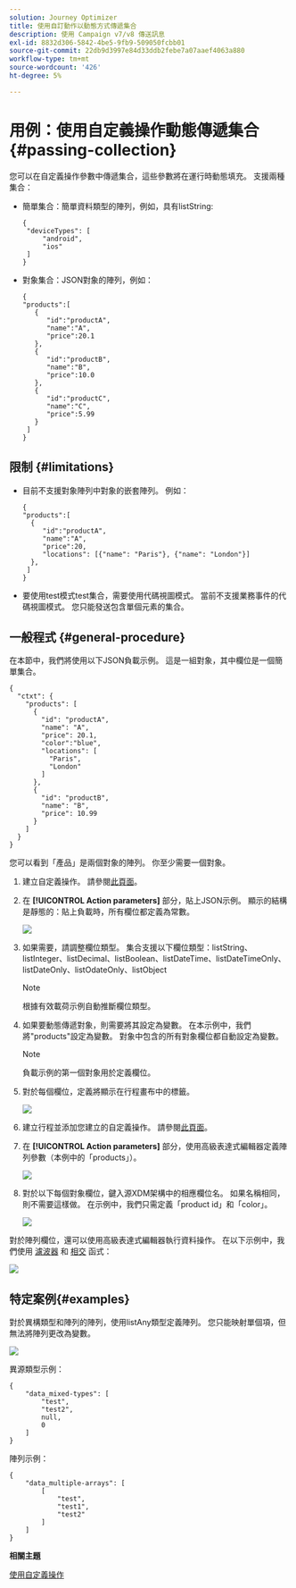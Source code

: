 ```yaml
---
solution: Journey Optimizer
title: 使用自訂動作以動態方式傳遞集合
description: 使用 Campaign v7/v8 傳送訊息
exl-id: 8832d306-5842-4be5-9fb9-509050fcbb01
source-git-commit: 22db9d3997e84d33ddb2febe7a07aaef4063a880
workflow-type: tm+mt
source-wordcount: '426'
ht-degree: 5%

---
```



# 用例：使用自定義操作動態傳遞集合{#passing-collection}

您可以在自定義操作參數中傳遞集合，這些參數將在運行時動態填充。 支援兩種集合：

* 簡單集合：簡單資料類型的陣列，例如，具有listString:

   ```
   {
    "deviceTypes": [
        "android",
        "ios"
    ]
   }
   ```

* 對象集合：JSON對象的陣列，例如：

   ```
   {
   "products":[
      {
         "id":"productA",
         "name":"A",
         "price":20.1
      },
      {
         "id":"productB",
         "name":"B",
         "price":10.0
      },
      {
         "id":"productC",
         "name":"C",
         "price":5.99
      }
    ]
   }
   ```

## 限制 {#limitations}

* 目前不支援對象陣列中對象的嵌套陣列。 例如：

   ```
   {
   "products":[
     {
        "id":"productA",
        "name":"A",
        "price":20,
        "locations": [{"name": "Paris"}, {"name": "London"}]
     },
    ]
   }
   ```
* 要使用test模式test集合，需要使用代碼視圖模式。 當前不支援業務事件的代碼視圖模式。 您只能發送包含單個元素的集合。

## 一般程式 {#general-procedure}

在本節中，我們將使用以下JSON負載示例。 這是一組對象，其中欄位是一個簡單集合。

```
{
  "ctxt": {
    "products": [
      {
        "id": "productA",
        "name": "A",
        "price": 20.1,
        "color":"blue",
        "locations": [
          "Paris",
          "London"
        ]
      },
      {
        "id": "productB",
        "name": "B",
        "price": 10.99
      }
    ]
  }
}
```

您可以看到「產品」是兩個對象的陣列。 你至少需要一個對象。

1. 建立自定義操作。 請參閱[此頁面](../action/about-custom-action-configuration.md)。

1. 在 **[!UICONTROL Action parameters]** 部分，貼上JSON示例。 顯示的結構是靜態的：貼上負載時，所有欄位都定義為常數。

   ![](assets/uc-collection-1.png)

1. 如果需要，請調整欄位類型。 集合支援以下欄位類型：listString、listInteger、listDecimal、listBoolean、listDateTime、listDateTimeOnly、listDateOnly、listOdateOnly、listObject

   >[!NOTE]
   >
   >根據有效載荷示例自動推斷欄位類型。

1. 如果要動態傳遞對象，則需要將其設定為變數。 在本示例中，我們將&quot;products&quot;設定為變數。 對象中包含的所有對象欄位都自動設定為變數。

   >[!NOTE]
   >
   >負載示例的第一個對象用於定義欄位。

1. 對於每個欄位，定義將顯示在行程畫布中的標籤。

   ![](assets/uc-collection-2.png)

1. 建立行程並添加您建立的自定義操作。 請參閱[此頁面](../building-journeys/using-custom-actions.md)。

1. 在 **[!UICONTROL Action parameters]** 部分，使用高級表達式編輯器定義陣列參數（本例中的「products」）。

   ![](assets/uc-collection-3.png)

1. 對於以下每個對象欄位，鍵入源XDM架構中的相應欄位名。 如果名稱相同，則不需要這樣做。 在示例中，我們只需定義「product id」和「color」。

   ![](assets/uc-collection-4.png)

對於陣列欄位，還可以使用高級表達式編輯器執行資料操作。 在以下示例中，我們使用 [濾波器](functions/functionfilter.md) 和 [相交](functions/functionintersect.md) 函式：

![](assets/uc-collection-5.png)

## 特定案例{#examples}

對於異構類型和陣列的陣列，使用listAny類型定義陣列。 您只能映射單個項，但無法將陣列更改為變數。

![](assets/uc-collection-heterogeneous.png)

異源類型示例：

```
{
    "data_mixed-types": [
        "test",
        "test2",
        null,
        0
    ]
}
```

陣列示例：

```
{
    "data_multiple-arrays": [
        [
            "test",
            "test1",
            "test2"
        ]
    ]
}
```

**相關主題**

[使用自定義操作](../building-journeys/using-custom-actions.md)
